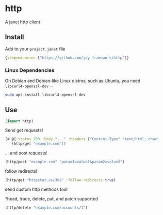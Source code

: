 # http

A janet http client

## Install

Add to your `project.janet` file

```clojure
{:dependencies ["https://github.com/joy-framework/http"]}
```

### Linux Dependencies

On Debian and Debian-like Linux distros, such as Ubuntu, you need `libcurl4-openssl-dev` --

```bash
sudo apt install libcurl4-openssl-dev
```

## Use

```clojure
(import http)
```

Send get requests!

```clojure
(= @{:status 200 :body "..." :headers {"Content-Type" "text/html; charset=UTF-8" ...}}
   (http/get "example.com"))
```

... and post requests!

```clojure
(http/post "example.com" "param1=value1&param2=value2")
```

follow redirects!

```clojure
(http/get "httpstat.us/302" :follow-redirects true)
```

send custom http methods too!

*head, trace, delete, put, and patch supported

```clojure
(http/delete "example.com/accounts/1")
```
